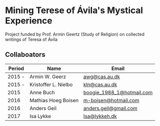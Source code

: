 # Mining Terese of Ávila's Mystical Experience
Project funded by Prof. Armin Geertz (Study of Religion) on collected writings of Teresa of Ávila  
## Collaboators  
Period  | Name | Email
------------- | ------------- | -------------
2015 -  | Armin W. Geerz | awg@cas.au.dk
2015 -  | Kristoffer L. Nielbo | kln@cas.au.dk
2015    | Anne Buch | boogie_1988_1@hotmail.com
2016    | Mathias Hoeg Boisen | m-boisen@hotmail.com
2016    | Anders Geil | anders.geil@gmail.com
2017    | Isa Lykke | Isa@lykkeh.dk
